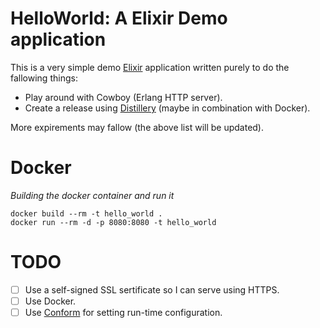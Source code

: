 # HelloWorld: A Elixir Demo application

This is a very simple demo [Elixir](http://elixir-lang.github.io/) application written purely to do the fallowing things:

- Play around with Cowboy (Erlang HTTP server).
- Create a release using [Distillery](https://github.com/bitwalker/distillery) (maybe in combination with Docker).

More expirements may fallow (the above list will be updated).

# Docker

*Building the docker container and run it*

```
docker build --rm -t hello_world .
docker run --rm -d -p 8080:8080 -t hello_world
```

# TODO

- [ ] Use a self-signed SSL sertificate so I can serve using HTTPS.
- [ ] Use Docker.
- [ ] Use [Conform](https://github.com/bitwalker/conform) for setting run-time configuration.
